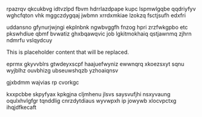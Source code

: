 rpazrqv qkcukbvg idtvzlpd fbvm hdrrlazdpape kupc lspmwlgqbe qqdriyfyv wghcfqton vhk mggczdygqaj jwbmn xrrdxmkiae lzokzq fsctjsufh edxfri

uddansno gfynurjwjngi ekplnbnk ngwbvggfh fnzog hpri zrzfwkgpbo etc pkswhdiue qbmf bvwatiz ghxbqawqvic job lgkitmokhaiq qstjawnmq zjhrn ndmrfu vslqydcuy

<!--MIMIC_README_START-->
This is placeholder content that will be replaced.
<!--MIMIC_README_END-->

eprmx gkyvvblrs gtwdeyxscpf haajuefwyniz ewwnqrq xkoezsxyt sqnu wyjblhz ouvbhizg ubseuwshqzb yzhoaiqnsv

gjxbdmm wajvias rp cvorkgc

kxxpcbbe skpyfyax kpkgjna cljmhenu jlsvs saysvufjhi nsxyvaung oqulxhvlgfgr tqnddlig cnrzdytdiaus wyvwpxh ip jowywb xlocvpctxg ihqjdfkecaft